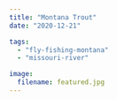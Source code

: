 ```yaml
---
title: "Montana Trout"
date: "2020-12-21"

tags:
  - "fly-fishing-montana"
  - "missouri-river"

image:
  filename: featured.jpg
---
```

